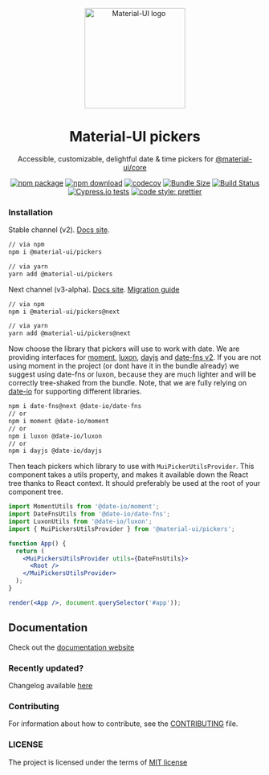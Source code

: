 <p align="center">
  <a href="https://material-ui.com/" rel="noopener" target="_blank"><img width="200" src="https://next.@material-ui/pickers.dev/static/meta-image.png" alt="Material-UI logo"></a></p>
</p>

<h1 align="center">Material-UI pickers</h1>

<div align="center">

Accessible, customizable, delightful date & time pickers for [@material-ui/core](https://material-ui.com/)

[![npm package](https://img.shields.io/npm/v/@material-ui/pickers.svg)](https://www.npmjs.org/package/@material-ui/pickers)
[![npm download](https://img.shields.io/npm/dm/@material-ui/pickers.svg)](https://www.npmjs.org/package/@material-ui/pickers)
[![codecov](https://codecov.io/gh/dmtrKovalenko/@material-ui/pickers/branch/next/graph/badge.svg)](https://codecov.io/gh/dmtrKovalenko/@material-ui/pickers)
[![Bundle Size](https://img.shields.io/badge/gzip-14.7%20KB-brightgreen.svg)](https://unpkg.com/@material-ui/pickers@1.0.0-rc.10/dist/@material-ui/pickers.cjs.js)
[![Build Status](https://api.travis-ci.org/dmtrKovalenko/@material-ui/pickers.svg?branch=master)](https://travis-ci.org/dmtrKovalenko/@material-ui/pickers)
[![Cypress.io tests](https://img.shields.io/badge/cypress.io-tests-green.svg?style=flat-square)](https://dashboard.cypress.io/#/projects/qow28y/runs)
[![code style: prettier](https://img.shields.io/badge/code_style-prettier-ff69b4.svg?style=flat-square)](https://github.com/prettier/prettier)

</div>

### Installation

Stable channel (v2). [Docs site](https://@material-ui/pickers.dev/).

```sh
// via npm
npm i @material-ui/pickers

// via yarn
yarn add @material-ui/pickers
```

Next channel (v3-alpha). [Docs site](https://next.@material-ui/pickers.dev/). [Migration guide](https://next.@material-ui/pickers.dev/guides/upgrading-to-v3)

```sh
// via npm
npm i @material-ui/pickers@next

// via yarn
yarn add @material-ui/pickers@next
```

Now choose the library that pickers will use to work with date. We are providing interfaces for [moment](https://momentjs.com/), [luxon](https://moment.github.io/luxon/), [dayjs](https://github.com/iamkun/dayjs) and [date-fns v2](https://date-fns.org/). If you are not using moment in the project (or dont have it in the bundle already) we suggest using date-fns or luxon, because they are much lighter and will be correctly tree-shaked from the bundle. Note, that we are fully relying on [date-io](https://github.com/dmtrKovalenko/date-io) for supporting different libraries.

```sh
npm i date-fns@next @date-io/date-fns
// or
npm i moment @date-io/moment
// or
npm i luxon @date-io/luxon
// or
npm i dayjs @date-io/dayjs
```

Then teach pickers which library to use with `MuiPickerUtilsProvider`. This component takes a utils property, and makes it available down the React tree thanks to React context. It should preferably be used at the root of your component tree.

```jsx
import MomentUtils from '@date-io/moment';
import DateFnsUtils from '@date-io/date-fns';
import LuxonUtils from '@date-io/luxon';
import { MuiPickersUtilsProvider } from '@material-ui/pickers';

function App() {
  return (
    <MuiPickersUtilsProvider utils={DateFnsUtils}>
      <Root />
    </MuiPickersUtilsProvider>
  );
}

render(<App />, document.querySelector('#app'));
```

## Documentation

Check out the [documentation website](https://@material-ui/pickers.dev/)

### Recently updated?

Changelog available [here](https://github.com/dmtrKovalenko/@material-ui/pickers/releases)

### Contributing

For information about how to contribute, see the [CONTRIBUTING](https://github.com/dmtrKovalenko/@material-ui/pickers/blob/master/CONTRIBUTING.md) file.

### LICENSE

The project is licensed under the terms of [MIT license](https://github.com/dmtrKovalenko/@material-ui/pickers/blob/master/LICENSE)
